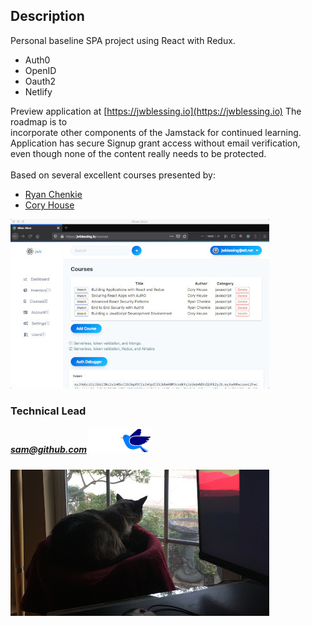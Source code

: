 ## Description

Personal baseline SPA project using React with Redux.

- Auth0
- OpenID
- Oauth2
- Netlify

Preview application at [https://jwblessing.io](https://jwblessing.io) The roadmap is to 
<br/>incorporate other components of the Jamstack for continued learning. 
<br/>Application has secure Signup grant access without email verification, 
<br/>even though none of the content really needs to be protected.
<br/>
<br/>Based on several excellent courses presented by:

- [Ryan Chenkie](https://github.com/chenkie)
- [Cory House](https://github.com/coryhouse)

![Courses page](docs/courses-page.jpg)

### Technical Lead
##### sam@github.com ![Bird](docs/bird-flip.png)
![Bird bath](docs/bird-bath.jpg)
<br />
<br />
